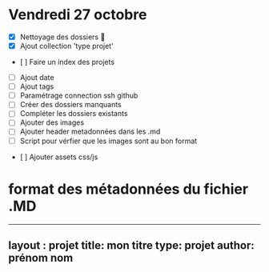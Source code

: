 # Vendredi 27 octobre

- [x] Nettoyage des dossiers :tada:
- [x] Ajout collection 'type projet'
- [ ] Faire un index des projets
- [ ] Ajout date
- [ ] Ajout tags
- [ ] Paramétrage connection ssh github
- [ ] Créer des dossiers manquants
- [ ] Compléter les dossiers existants
- [ ] Ajouter des images
- [ ] Ajouter header metadonnées dans les .md
- [ ] Script pour vérfier que les images sont au bon format
- [ ] Ajouter assets css/js


# format des métadonnées du fichier .MD

---
layout : projet
title: mon titre
type: projet
author: prénom nom
---

